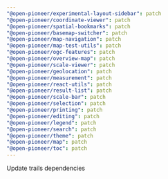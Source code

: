 ```yaml
---
"@open-pioneer/experimental-layout-sidebar": patch
"@open-pioneer/coordinate-viewer": patch
"@open-pioneer/spatial-bookmarks": patch
"@open-pioneer/basemap-switcher": patch
"@open-pioneer/map-navigation": patch
"@open-pioneer/map-test-utils": patch
"@open-pioneer/ogc-features": patch
"@open-pioneer/overview-map": patch
"@open-pioneer/scale-viewer": patch
"@open-pioneer/geolocation": patch
"@open-pioneer/measurement": patch
"@open-pioneer/react-utils": patch
"@open-pioneer/result-list": patch
"@open-pioneer/scale-bar": patch
"@open-pioneer/selection": patch
"@open-pioneer/printing": patch
"@open-pioneer/editing": patch
"@open-pioneer/legend": patch
"@open-pioneer/search": patch
"@open-pioneer/theme": patch
"@open-pioneer/map": patch
"@open-pioneer/toc": patch
---
```


Update trails dependencies
